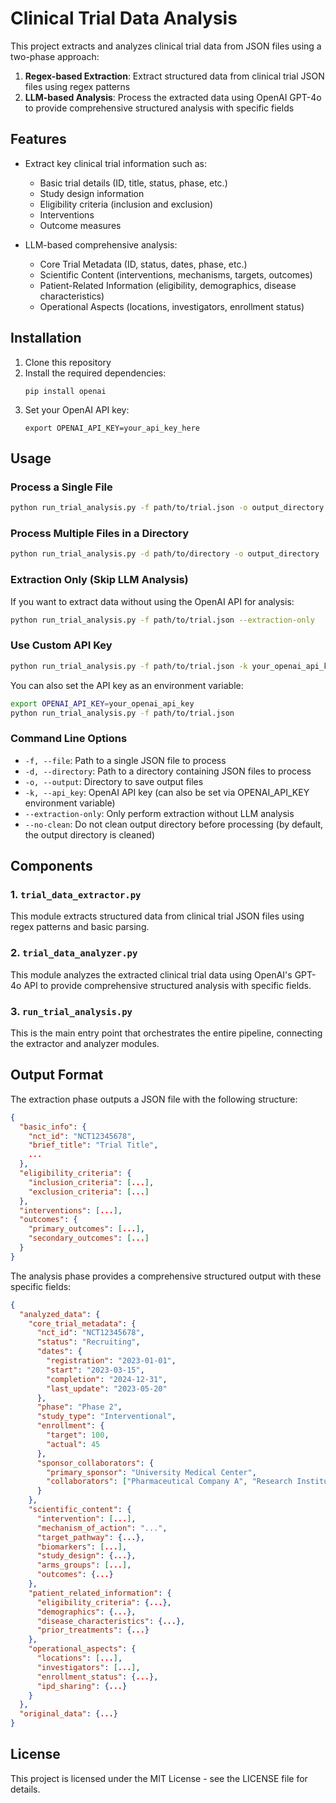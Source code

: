 # Clinical Trial Data Analysis

This project extracts and analyzes clinical trial data from JSON files using a two-phase approach:
1. **Regex-based Extraction**: Extract structured data from clinical trial JSON files using regex patterns
2. **LLM-based Analysis**: Process the extracted data using OpenAI GPT-4o to provide comprehensive structured analysis with specific fields

## Features

- Extract key clinical trial information such as:
  - Basic trial details (ID, title, status, phase, etc.)
  - Study design information
  - Eligibility criteria (inclusion and exclusion)
  - Interventions
  - Outcome measures

- LLM-based comprehensive analysis:
  - Core Trial Metadata (ID, status, dates, phase, etc.)
  - Scientific Content (interventions, mechanisms, targets, outcomes)
  - Patient-Related Information (eligibility, demographics, disease characteristics)
  - Operational Aspects (locations, investigators, enrollment status)

## Installation

1. Clone this repository
2. Install the required dependencies:
   ```
   pip install openai
   ```
3. Set your OpenAI API key:
   ```
   export OPENAI_API_KEY=your_api_key_here
   ```

## Usage

### Process a Single File

```bash
python run_trial_analysis.py -f path/to/trial.json -o output_directory
```

### Process Multiple Files in a Directory

```bash
python run_trial_analysis.py -d path/to/directory -o output_directory
```

### Extraction Only (Skip LLM Analysis)

If you want to extract data without using the OpenAI API for analysis:

```bash
python run_trial_analysis.py -f path/to/trial.json --extraction-only
```

### Use Custom API Key

```bash
python run_trial_analysis.py -f path/to/trial.json -k your_openai_api_key
```

You can also set the API key as an environment variable:

```bash
export OPENAI_API_KEY=your_openai_api_key
python run_trial_analysis.py -f path/to/trial.json
```

### Command Line Options

- `-f, --file`: Path to a single JSON file to process
- `-d, --directory`: Path to a directory containing JSON files to process
- `-o, --output`: Directory to save output files
- `-k, --api_key`: OpenAI API key (can also be set via OPENAI_API_KEY environment variable)
- `--extraction-only`: Only perform extraction without LLM analysis
- `--no-clean`: Do not clean output directory before processing (by default, the output directory is cleaned)

## Components

### 1. `trial_data_extractor.py`

This module extracts structured data from clinical trial JSON files using regex patterns and basic parsing.

### 2. `trial_data_analyzer.py`

This module analyzes the extracted clinical trial data using OpenAI's GPT-4o API to provide comprehensive structured analysis with specific fields.

### 3. `run_trial_analysis.py`

This is the main entry point that orchestrates the entire pipeline, connecting the extractor and analyzer modules.

## Output Format

The extraction phase outputs a JSON file with the following structure:

```json
{
  "basic_info": {
    "nct_id": "NCT12345678",
    "brief_title": "Trial Title",
    ...
  },
  "eligibility_criteria": {
    "inclusion_criteria": [...],
    "exclusion_criteria": [...]
  },
  "interventions": [...],
  "outcomes": {
    "primary_outcomes": [...],
    "secondary_outcomes": [...]
  }
}
```

The analysis phase provides a comprehensive structured output with these specific fields:

```json
{
  "analyzed_data": {
    "core_trial_metadata": {
      "nct_id": "NCT12345678",
      "status": "Recruiting",
      "dates": {
        "registration": "2023-01-01",
        "start": "2023-03-15",
        "completion": "2024-12-31",
        "last_update": "2023-05-20"
      },
      "phase": "Phase 2",
      "study_type": "Interventional",
      "enrollment": {
        "target": 100,
        "actual": 45
      },
      "sponsor_collaborators": {
        "primary_sponsor": "University Medical Center",
        "collaborators": ["Pharmaceutical Company A", "Research Institute B"]
      }
    },
    "scientific_content": {
      "intervention": [...],
      "mechanism_of_action": "...",
      "target_pathway": {...},
      "biomarkers": [...],
      "study_design": {...},
      "arms_groups": [...],
      "outcomes": {...}
    },
    "patient_related_information": {
      "eligibility_criteria": {...},
      "demographics": {...},
      "disease_characteristics": {...},
      "prior_treatments": {...}
    },
    "operational_aspects": {
      "locations": [...],
      "investigators": [...],
      "enrollment_status": {...},
      "ipd_sharing": {...}
    }
  },
  "original_data": {...}
}
```

## License

This project is licensed under the MIT License - see the LICENSE file for details. 